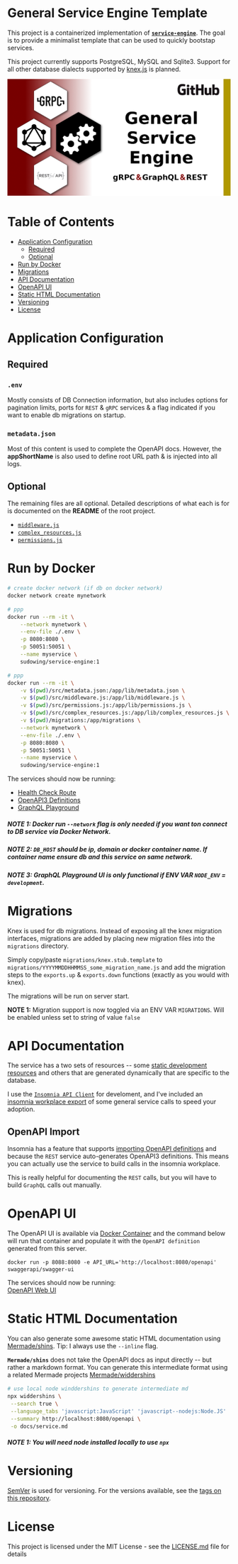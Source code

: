 # General Service Engine Template

This project is a containerized implementation of [**`service-engine`**](https://www.npmjs.com/package/service-engine). The goal is to provide a minimalist template that can be used to quickly bootstap services.

This project currently supports PostgreSQL, MySQL and Sqlite3. Support for all other database dialects supported by [knex.js](http://knexjs.org) is planned.

![service-envine promo-art](assets/img/readme/service-engine_art.png "Service-Engine | Promo Poster (GraphQL, gRPC & REST")

#  <a id="table-of-contents"></a>Table of Contents

* [Application Configuration](#application_configuration)
    * [Required](#required)
    * [Optional](#optional)
* [Run by Docker](#run_by_docker)
* [Migrations](#migrations)
* [API Documentation](#api_documentation)
* [OpenAPI UI](#open_api_ui)
* [Static HTML Documentation](#static_html_documentation)
* [Versioning](#versioning)
* [License](#license)

# <a id="application_configuration"></a> Application Configuration

## <a id="required"></a> Required

### <a id="env"></a> `.env`

Mostly consists of DB Connection information, but also includes options for pagination limits, ports for `REST` & `gRPC` services & a flag indicated if you want to enable db migrations on startup.

### <a id="metadata_json"></a> `metadata.json`

Most of this content is used to complete the OpenAPI docs. However, the **appShortName** is also used to define root URL path & is injected into all logs.

## <a id="optional"></a> Optional

The remaining files are all optional. Detailed descriptions of what each is for is documented on the **README** of the root project.

- [`middleware.js`](https://github.com/sudowing/service-engine/blob/develop/README.md#application-configurations_middleware)
- [`complex_resources.js`](https://github.com/sudowing/service-engine/blob/develop/README.md#application-configurations_complex-resources-subqueries)
- [`permissions.js`](https://github.com/sudowing/service-engine/blob/develop/README.md#application-configurations_permissions)

# <a id="run_by_docker"></a> Run by Docker

```sh
# create docker network (if db on docker network)
docker network create mynetwork
```

```sh
# ppp
docker run --rm -it \
	--network mynetwork \
	--env-file ./.env \
	-p 8080:8080 \
	-p 50051:50051 \
	--name myservice \
	sudowing/service-engine:1
```


```sh
# ppp
docker run --rm -it \
	-v $(pwd)/src/metadata.json:/app/lib/metadata.json \
	-v $(pwd)/src/middleware.js:/app/lib/middleware.js \
	-v $(pwd)/src/permissions.js:/app/lib/permissions.js \
	-v $(pwd)/src/complex_resources.js:/app/lib/complex_resources.js \
	-v $(pwd)/migrations:/app/migrations \
	--network mynetwork \
	--env-file ./.env \
	-p 8080:8080 \
	-p 50051:50051 \
	--name myservice \
	sudowing/service-engine:1
```


The services should now be running:  
- [Health Check Route](http://localhost:8080/healthz)
- [OpenAPI3 Definitions](http://localhost:8080/openapi)
- [GraphQL Playground](http://localhost:8080/service-engine-app/graphql/)  

##### **NOTE 1:** Docker run `--network` flag is only needed if you want ton connect to DB service via Docker Network.

##### **NOTE 2:** `DB_HOST` should be ip, domain or docker container name. If container name ensure db and this service on same network.

##### **NOTE 3:** GraphQL Playground UI is only functional if ENV VAR **`NODE_ENV`** = `development`.

# <a id="migrations"></a> Migrations

Knex is used for db migrations. Instead of exposing all the knex migration interfaces, migrations are added by placing new migration files into the `migrations` directory.

Simply copy/paste `migrations/knex.stub.template` to `migrations/YYYYMMDDHHMMSS_some_migration_name.js` and add the migration steps to the `exports.up` & `exports.down` functions (exactly as you would with knex).

The migrations will be run on server start.

**NOTE 1:** Migration support is now toggled via an ENV VAR `MIGRATIONS`. Will be enabled unless set to string of value `false`

# <a id="api_documentation"></a> API Documentation

The service has a two sets of resources -- some [static development resources](https://github.com/sudowing/service-engine#rest-endpoints) and others that are generated dynamically that are specific to the database.

I use the [`Insomnia API Client`](insomnia.rest) for develoment, and I've included an [insomnia workplace export](./docs/insomnia.service.json) of some general service calls to speed your adoption.

## <a id="api_documentation-openapi_import"></a> OpenAPI Import

Insomnia has a feature that supports [importing OpenAPI definitions](https://support.insomnia.rest/article/52-importing-and-exporting-data) and because the `REST` service auto-generates OpenAPI3 definitions. This means you can actually use the service to build calls in the insomnia workplace.

This is really helpful for documenting the `REST` calls, but you will have to build `GraphQL` calls out manually.

# <a id="open_api_ui"></a> OpenAPI UI

The OpenAPI UI is available via [Docker Container](https://hub.docker.com/r/swaggerapi/swagger-ui/) and the command below will run that container and populate it with the `OpenAPI definition` generated from this server.

```
docker run -p 8088:8080 -e API_URL='http://localhost:8080/openapi' swaggerapi/swagger-ui
```

The services should now be running:  
[OpenAPI Web UI](http://localhost:8088)


# <a id="static_html_documentation"></a> Static HTML Documentation

You can also generate some awesome static HTML documentation using [Mermade/shins](https://github.com/Mermade/shins). Tip: I always use the `--inline` flag.

**`Mermade/shins`** does not take the OpenAPI docs as input directly -- but rather a markdown format. You can generate this intermediate format using a related Mermade projects [Mermade/widdershins](https://github.com/Mermade/widdershins)
```sh
# use local node winddershins to generate intermediate md
npx widdershins \
 --search true \
 --language_tabs 'javascript:JavaScript' 'javascript--nodejs:Node.JS' 'python:Python' 'go:Go' 'http:HTTP' 'ruby:Ruby' \
 --summary http://localhost:8080/openapi \
 -o docs/service.md
```	

##### **NOTE 1:** You will need node installed locally to use `npx`

# <a id="versioning"></a> Versioning

[SemVer](http://semver.org/) is used for versioning. For the versions available, see the [tags on this repository](https://github.com/sudowing/service-engine-template/tags). 

# <a id="license"></a> License

This project is licensed under the MIT License - see the [LICENSE.md](LICENSE.md) file for details




